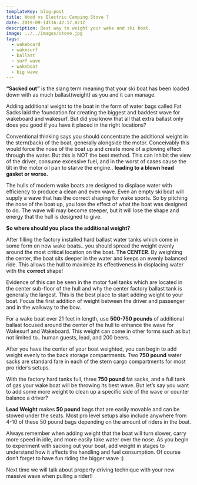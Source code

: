 ```yaml
---
templateKey: blog-post
title: Wood vs Electric Camping Stove ?
date: 2019-09-14T16:42:17.821Z
description: Best way to weight your wake and ski boat.
image: ../../images/stove.jpg
tags:
  - wakeboard
  - wakesurf
  - ballast
  - surf wave
  - wakeboat
  - big wave
---
```


**“Sacked out”** is the slang term meaning that your ski boat has been loaded down with as much ballast(weight) as you and it can manage. 

Adding additional weight to the boat in the form of water bags called Fat Sacks laid the foundation for creating the biggest and baddest wave for wakeboard and wakesurf. But did you know that all that extra ballast only does you good if you have it placed in the right locations?

Conventional thinking says you should concentrate the additional weight in the stern(back) of the boat, generally alongside the motor. Conceivably this would force the nose of the boat up and create more of a plowing effect through the water. But this is NOT the best method. This can inhibit the view of the driver, consume excessive fuel, and in the worst of cases cause the tilt in the motor oil pan to starve the engine.. **leading to a blown head gasket or worse.**

The hulls of modern wake boats are designed to displace water with efficiency to produce a clean and even wave. Even an empty ski boat will supply a wave that has the correct shaping for wake sports. So by pitching the nose of the boat up, you lose the effect of what the boat was designed to do. The wave will may become steeper, but it will lose the shape and energy that the hull is designed to give.

**So where should you place the additional weight?**

After filling the factory installed hard ballast water tanks which come in some form on new wake boats.. you should spread the weight evenly around the most critical location on the boat. **The CENTER**. By weighting the center, the boat sits deeper in the water and keeps an evenly balanced ride. This allows the hull to maximize its effectiveness in displacing water with the **correct** shape! 

Evidence of this can be seen in the motor fuel tanks which are located in the center sub-floor of the hull and why the center factory ballast tank is generally the largest. This is the best place to start adding weight to your boat. Focus the first addition of weight between the driver and passenger and in the walkway to the bow.

For a wake boat over 21 feet in length, use **500-750 pounds** of additional ballast focused around the center of the hull to enhance the wave for Wakesurf and Wakeboard. This weight can come in other forms such as but not limited to.. human guests, lead, and 200 beers.

After you have the center of your boat weighted, you can begin to add weight evenly to the back storage compartments. Two **750 pound** water sacks are standard fare in each of the stern cargo compartments for most pro rider’s setups.

With the factory hard tanks full, three **750 pound** fat sacks, and a full tank of gas your wake boat will be throwing its best wave. But let’s say you want to add some more weight to clean up a specific side of the wave or counter balance a driver?

**Lead Weight** makes **50 pound** bags that are easily movable and can be stowed under the seats. Most pro level setups also include anywhere from 4-10 of these 50 pound bags depending on the amount of riders in the boat. 

Always remember when adding weight that the boat will turn slower, carry more speed in idle, and more easily take water over the nose. As you begin to experiment with sacking out your boat, add weight in stages to understand how it affects the handling and fuel consumption. Of course don’t forget to have fun riding the bigger wave :) 

Next time we will talk about property driving technique with your new massive wave when pulling a rider!!
